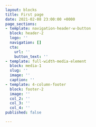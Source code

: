 ```yaml
---
layout: blocks
title: First page
date: 2021-02-08 23:00:00 +0000
page_sections:
- template: navigation-header-w-button
  block: header-2
  logo: ''
  navigation: []
  cta:
    url: ''
    button_text: ''
- template: full-width-media-element
  block: media-1
  slug: ''
  image: ''
  caption: ''
- template: 4-column-footer
  block: footer-2
  image: ''
  col_2: ''
  col_3: ''
  col_4: ''
published: false

---
```

